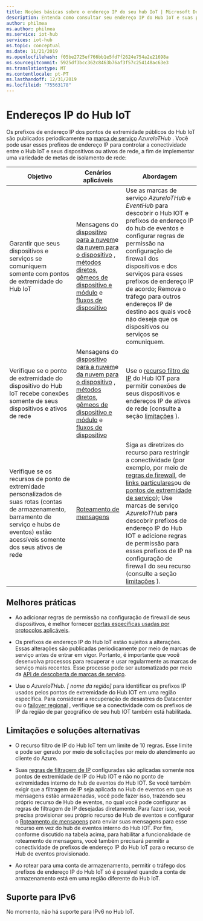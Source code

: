 ```yaml
---
title: Noções básicas sobre o endereço IP do seu hub IoT | Microsoft Docs
description: Entenda como consultar seu endereço IP do Hub IoT e suas propriedades. O endereço IP do Hub IoT pode ser alterado durante determinados cenários, como recuperação de desastre ou failover regional.
author: philmea
ms.author: philmea
ms.service: iot-hub
services: iot-hub
ms.topic: conceptual
ms.date: 11/21/2019
ms.openlocfilehash: f05be2725ef766bb1e5fd7f2624e754a2e21698a
ms.sourcegitcommit: 5925df3bcc362c8463b76af3f57c254148ac63e3
ms.translationtype: MT
ms.contentlocale: pt-PT
ms.lasthandoff: 12/31/2019
ms.locfileid: "75563178"
---
```

# <a name="iot-hub-ip-addresses"></a>Endereços IP do Hub IoT

Os prefixos de endereço IP dos pontos de extremidade públicos do Hub IoT são publicados periodicamente na [marca de serviço](../virtual-network/service-tags-overview.md) _AzureIoTHub_ . Você pode usar esses prefixos de endereço IP para controlar a conectividade entre o Hub IoT e seus dispositivos ou ativos de rede, a fim de implementar uma variedade de metas de isolamento de rede:

| Objetivo | Cenários aplicáveis | Abordagem |
|------|-----------|----------|
| Garantir que seus dispositivos e serviços se comuniquem somente com pontos de extremidade do Hub IoT | Mensagens do [dispositivo para a nuvem](./iot-hub-devguide-messaging.md)e [da nuvem para o dispositivo](./iot-hub-devguide-messages-c2d.md) , [métodos diretos](./iot-hub-devguide-direct-methods.md), [gêmeos de dispositivo e módulo](./iot-hub-devguide-device-twins.md) e [fluxos de dispositivo](./iot-hub-device-streams-overview.md) | Use as marcas de serviço _AzureIoTHub_ e _EventHub_ para descobrir o Hub IOT e prefixos de endereço IP do hub de eventos e configurar regras de permissão na configuração de firewall dos dispositivos e dos serviços para esses prefixos de endereço IP de acordo; Remova o tráfego para outros endereços IP de destino aos quais você não deseja que os dispositivos ou serviços se comuniquem. |
| Verifique se o ponto de extremidade do dispositivo do Hub IoT recebe conexões somente de seus dispositivos e ativos de rede | Mensagens do [dispositivo para a nuvem](./iot-hub-devguide-messaging.md)e [da nuvem para o dispositivo](./iot-hub-devguide-messages-c2d.md) , [métodos diretos](./iot-hub-devguide-direct-methods.md), [gêmeos de dispositivo e módulo](./iot-hub-devguide-device-twins.md) e [fluxos de dispositivo](./iot-hub-device-streams-overview.md) | Use o [recurso filtro de IP](iot-hub-ip-filtering.md) do Hub IOT para permitir conexões de seus dispositivos e endereços IP de ativos de rede (consulte a seção [limitações](#limitations-and-workarounds) ). | 
| Verifique se os recursos de ponto de extremidade personalizados de suas rotas (contas de armazenamento, barramento de serviço e hubs de eventos) estão acessíveis somente dos seus ativos de rede | [Roteamento de mensagens](./iot-hub-devguide-messages-d2c.md) | Siga as diretrizes do recurso para restringir a conectividade (por exemplo, por meio de [regras de firewall](../storage/common/storage-network-security.md), de [links particulares](../private-link/private-endpoint-overview.md)ou de [pontos de extremidade de serviço](../virtual-network/virtual-network-service-endpoints-overview.md)); Use marcas de serviço _AzureIoTHub_ para descobrir prefixos de endereço IP do Hub IOT e adicione regras de permissão para esses prefixos de IP na configuração de firewall do seu recurso (consulte a seção [limitações](#limitations-and-workarounds) ). |



## <a name="best-practices"></a>Melhores práticas

* Ao adicionar regras de permissão na configuração de firewall de seus dispositivos, é melhor fornecer [portas específicas usadas por protocolos aplicáveis](./iot-hub-devguide-protocols.md#port-numbers).

* Os prefixos de endereço IP do Hub IoT estão sujeitos a alterações. Essas alterações são publicadas periodicamente por meio de marcas de serviço antes de entrar em vigor. Portanto, é importante que você desenvolva processos para recuperar e usar regularmente as marcas de serviço mais recentes. Esse processo pode ser automatizado por meio da [API de descoberta de marcas de serviço](../virtual-network/service-tags-overview.md#service-tags-on-premises).

* Use o *AzureIoTHub. [ nome da região]* para identificar os prefixos IP usados pelos pontos de extremidade do Hub IOT em uma região específica. Para considerar a recuperação de desastres do Datacenter ou o [failover regional](iot-hub-ha-dr.md) , verifique se a conectividade com os prefixos de IP da região de par geográfico de seu hub IOT também está habilitada.


## <a name="limitations-and-workarounds"></a>Limitações e soluções alternativas

* O recurso filtro de IP do Hub IoT tem um limite de 10 regras. Esse limite e pode ser gerado por meio de solicitações por meio do atendimento ao cliente do Azure. 

* Suas [regras de filtragem de IP](iot-hub-ip-filtering.md) configuradas são aplicadas somente nos pontos de extremidade de IP do Hub IOT e não no ponto de extremidades interno do hub de eventos do Hub IOT. Se você também exigir que a filtragem de IP seja aplicada no Hub de eventos em que as mensagens estão armazenadas, você pode fazer isso, trazendo seu próprio recurso de Hub de eventos, no qual você pode configurar as regras de filtragem de IP desejadas diretamente. Para fazer isso, você precisa provisionar seu próprio recurso de Hub de eventos e configurar o [Roteamento de mensagens](./iot-hub-devguide-messages-d2c.md) para enviar suas mensagens para esse recurso em vez do hub de eventos interno do Hub IOT. Por fim, conforme discutido na tabela acima, para habilitar a funcionalidade de roteamento de mensagens, você também precisará permitir a conectividade de prefixos de endereço IP do Hub IoT para o recurso de Hub de eventos provisionado.

* Ao rotear para uma conta de armazenamento, permitir o tráfego dos prefixos de endereço IP do Hub IoT só é possível quando a conta de armazenamento está em uma região diferente do Hub IoT.

## <a name="support-for-ipv6"></a>Suporte para IPv6 

No momento, não há suporte para IPv6 no Hub IoT.
